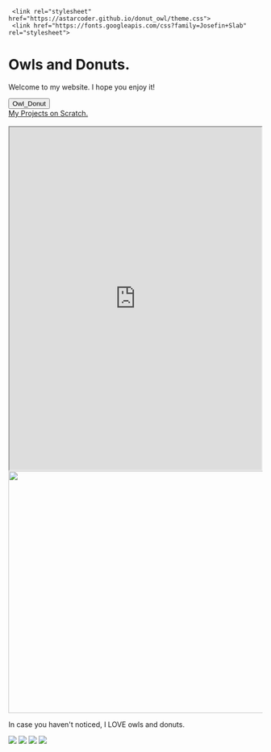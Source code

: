 
 <html>
   <head>
     
     <link rel="stylesheet" href="https://astarcoder.github.io/donut_owl/theme.css">
     <link href="https://fonts.googleapis.com/css?family=Josefin+Slab" rel="stylesheet">
   </head>
   <body>
     <h1>Owls and Donuts.
     </h1>
     <p>Welcome to my website.  I hope you enjoy it!
     </p>
     <button type="button" onclick="location.href='https://astarcoder.github.io/donut_owl/home.html'">Owl_Donut</button>
   <br/>
    <a href="https://scratch.mit.edu/users/astarcoder/">My Projects on Scratch.</a>
    <br/>
    <br/>
    <iframe src="https://www.codesters.com/embed/preview/eb355460bbe64ee2ac417ec62d1e4b67/" height="680" width="500"></iframe>
    <img src="http://www.caciquetribe.com/wp-content/uploads/2015/09/tumblr_static_wf-donuts-1.jpg" width="780" height="480">
       <p>In case you haven't noticed, I LOVE owls and donuts.
       </p>
         <img src="http://weknowmemes.com/wp-content/uploads/2012/05/i-saw-a-carrot-this-big-no-lie-bunny-meme.jpg">
    <img src="https://s-media-cache-ak0.pinimg.com/originals/b9/cd/8a/b9cd8a284692a54395ea079fd1eead5f.jpg">
   </body>
   <img src="http://img.memecdn.com/owl_o_357780.jpg">
   <img src="https://www.enjoymedia.ch/images/sommer/donut_strandtuch_02.jpg">
   
</html>
